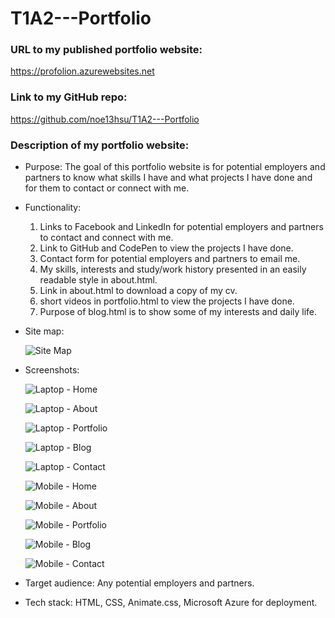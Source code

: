 # T1A2---Portfolio

### URL to my published portfolio website:
https://profolion.azurewebsites.net

### Link to my GitHub repo:
https://github.com/noe13hsu/T1A2---Portfolio


### Description of my portfolio website:
* Purpose: The goal of this portfolio website is for potential employers and partners to know what skills I have and what projects I have done and for them to contact or connect with me.

* Functionality:
  1. Links to Facebook and LinkedIn for potential employers and partners to contact and connect with me.
  1. Link to GitHub and CodePen to view the projects I have done.
  1. Contact form for potential employers and partners to email me.
  1. My skills, interests and study/work history presented in an easily readable style in about.html.
  1. Link in about.html to download a copy of my cv.
  1. short videos in portfolio.html to view the projects I have done.
  1. Purpose of blog.html is to show some of my interests and daily life.

* Site map:
  
    ![Site Map](https://github.com/noe13hsu/T1A2---Portfolio/blob/main/docs/sitemap.png)
  
* Screenshots:
  
    ![Laptop - Home](https://github.com/noe13hsu/T1A2---Portfolio/blob/main/docs/Screenshot/Laptop%20-%20Home.png)

    ![Laptop - About](https://github.com/noe13hsu/T1A2---Portfolio/blob/main/docs/Screenshot/Laptop%20-%20About.png)

    ![Laptop - Portfolio](https://github.com/noe13hsu/T1A2---Portfolio/blob/main/docs/Screenshot/Laptop%20-%20Portfolio.png)

    ![Laptop - Blog](https://github.com/noe13hsu/T1A2---Portfolio/blob/main/docs/Screenshot/Laptop%20-%20Blog.png)

    ![Laptop - Contact](https://github.com/noe13hsu/T1A2---Portfolio/blob/main/docs/Screenshot/Laptop%20-%20Contact.png)

    ![Mobile - Home](https://github.com/noe13hsu/T1A2---Portfolio/blob/main/docs/Screenshot/Mobile%20-%20Home.png)

    ![Mobile - About](https://github.com/noe13hsu/T1A2---Portfolio/blob/main/docs/Screenshot/Mobile%20-%20About.png)

    ![Mobile - Portfolio](https://github.com/noe13hsu/T1A2---Portfolio/blob/main/docs/Screenshot/Mobile%20-%20Portfolio.png)

    ![Mobile - Blog](https://github.com/noe13hsu/T1A2---Portfolio/blob/main/docs/Screenshot/Mobile%20-%20Blog.png)

    ![Mobile - Contact](https://github.com/noe13hsu/T1A2---Portfolio/blob/main/docs/Screenshot/Mobile%20-%20Contact.png)



* Target audience: Any potential employers and partners.

* Tech stack: HTML, CSS, Animate.css, Microsoft Azure for deployment. 
